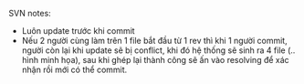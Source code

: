 SVN notes:
  * Luôn update trước khi commit
  * Nếu 2 người cùng làm trên 1 file bắt đầu từ 1 rev thì khi 1 người commit, người còn lại khi update sẽ bị conflict, khi đó hệ thống sẽ sinh ra 4 file (.. hình minh họa), sau khi ghép lại thành công sẽ ấn vào resolving để xác nhận rồi mới có thể commit.